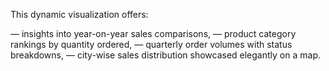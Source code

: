 This dynamic visualization offers: 

— insights into year-on-year sales comparisons,
— product category rankings by quantity ordered,
— quarterly order volumes with status breakdowns,
— city-wise sales distribution showcased elegantly on a map.

